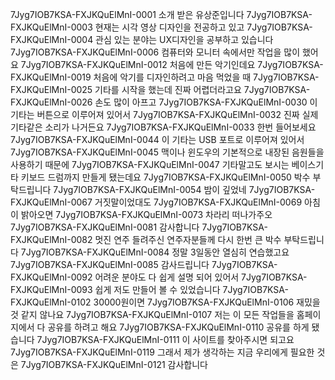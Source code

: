 7Jyg7IOB7KSA-FXJKQuElMnI-0001 소개 받은 유상준입니다
7Jyg7IOB7KSA-FXJKQuElMnI-0003 현재는 시각 영상 디자인을 전공하고 있고
7Jyg7IOB7KSA-FXJKQuElMnI-0004 관심 있는 분야는 UX디자인을 공부하고 있습니다
7Jyg7IOB7KSA-FXJKQuElMnI-0006 컴퓨터와 모니터 속에서만 작업을 많이 했어요
7Jyg7IOB7KSA-FXJKQuElMnI-0012 처음에 만든 악기인데요
7Jyg7IOB7KSA-FXJKQuElMnI-0019 처음에 악기를 디자인하려고 마음 먹었을 때
7Jyg7IOB7KSA-FXJKQuElMnI-0025 기타를 시작을 했는데 진짜 어렵더라고요
7Jyg7IOB7KSA-FXJKQuElMnI-0026 손도 많이 아프고
7Jyg7IOB7KSA-FXJKQuElMnI-0030 이 기타는 버튼으로 이루어져 있어서
7Jyg7IOB7KSA-FXJKQuElMnI-0032 진짜 실제 기타같은 소리가 나거든요
7Jyg7IOB7KSA-FXJKQuElMnI-0033 한번 들어보세요
7Jyg7IOB7KSA-FXJKQuElMnI-0044 이 기타는 USB 포트로 이루어져 있어서
7Jyg7IOB7KSA-FXJKQuElMnI-0045 맥이나 윈도우의 기본적으로 내장된 음원들을 사용하기 때문에
7Jyg7IOB7KSA-FXJKQuElMnI-0047 기타말고도 보시는 베이스기타 키보드 드럼까지 만들게 됐는데요
7Jyg7IOB7KSA-FXJKQuElMnI-0050 박수 부탁드립니다
7Jyg7IOB7KSA-FXJKQuElMnI-0054 밤이 깊었네
7Jyg7IOB7KSA-FXJKQuElMnI-0067 거짓말이었대도
7Jyg7IOB7KSA-FXJKQuElMnI-0069 아침이 밝아오면
7Jyg7IOB7KSA-FXJKQuElMnI-0073 차라리 떠나가주오
7Jyg7IOB7KSA-FXJKQuElMnI-0081 감사합니다
7Jyg7IOB7KSA-FXJKQuElMnI-0082 멋진 연주 들려주신 연주자분들께 다시 한번 큰 박수 부탁드립니다
7Jyg7IOB7KSA-FXJKQuElMnI-0084 정말 3일동안 열심히 연습했고요
7Jyg7IOB7KSA-FXJKQuElMnI-0085 감사드립니다
7Jyg7IOB7KSA-FXJKQuElMnI-0092 어려운 분야도 다 쉽게 설명 되어 있어서
7Jyg7IOB7KSA-FXJKQuElMnI-0093 쉽게 저도 만들어 볼 수 있었습니다
7Jyg7IOB7KSA-FXJKQuElMnI-0102 30000원이면
7Jyg7IOB7KSA-FXJKQuElMnI-0106 재밌을 것 같지 않나요
7Jyg7IOB7KSA-FXJKQuElMnI-0107 저는 이 모든 작업들을 홈페이지에서 다 공유를 하려고 해요
7Jyg7IOB7KSA-FXJKQuElMnI-0110 공유를 하게 됐습니다
7Jyg7IOB7KSA-FXJKQuElMnI-0111 이 사이트를 찾아주시면 되고요
7Jyg7IOB7KSA-FXJKQuElMnI-0119 그래서 제가 생각하는 지금 우리에게 필요한 것은
7Jyg7IOB7KSA-FXJKQuElMnI-0121 감사합니다
